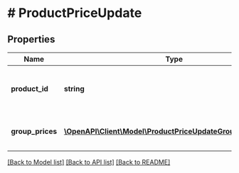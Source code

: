 # # ProductPriceUpdate

## Properties

Name | Type | Description | Notes
------------ | ------------- | ------------- | -------------
**product_id** | **string** | Defines the product where the price has to be updated | [optional]
**group_prices** | [**\OpenAPI\Client\Model\ProductPriceUpdateGroupPricesInner[]**](ProductPriceUpdateGroupPricesInner.md) | Defines product&#39;s group prices | [optional]

[[Back to Model list]](../../README.md#models) [[Back to API list]](../../README.md#endpoints) [[Back to README]](../../README.md)
